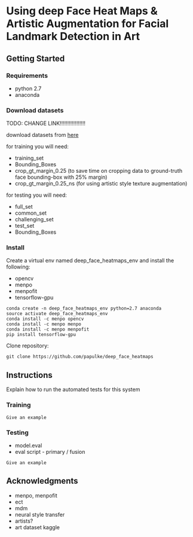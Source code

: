 # Using deep Face Heat Maps & Artistic Augmentation for Facial Landmark Detection in Art

## Getting Started

### Requirements

* python 2.7
* anaconda

### Download datasets
TODO: CHANGE LINK!!!!!!!!!!!!!!!!!

download datasets from [here](https://www.dropbox.com/sh/3r481u61mqd0pso/AAAyuhdUX0tomYdsYtn6QXZfa?dl=0)

for training you will need:
* training_set
* Bounding_Boxes
* crop_gt_margin_0.25 (to save time on cropping data to ground-truth face bounding-box with 25% margin)
* crop_gt_margin_0.25_ns (for using artistic style texture augmentation)

for testing you will need:
* full_set
* common_set
* challenging_set
* test_set
* Bounding_Boxes


### Install

Create a virtual env named deep_face_heatmaps_env and install the following:
* opencv
* menpo
* menpofit
* tensorflow-gpu

```
conda create -n deep_face_heatmaps_env python=2.7 anaconda
source activate deep_face_heatmaps_env
conda install -c menpo opencv
conda install -c menpo menpo
conda install -c menpo menpofit
pip install tensorflow-gpu

```

Clone repository:

```
git clone https://github.com/papulke/deep_face_heatmaps
```

## Instructions

Explain how to run the automated tests for this system

### Training


```
Give an example
```

### Testing 

* model.eval
* eval script - primary / fusion

```
Give an example
```

## Acknowledgments

* menpo, menpofit
* ect
* mdm
* neural style transfer
* artists?
* art dataset kaggle
